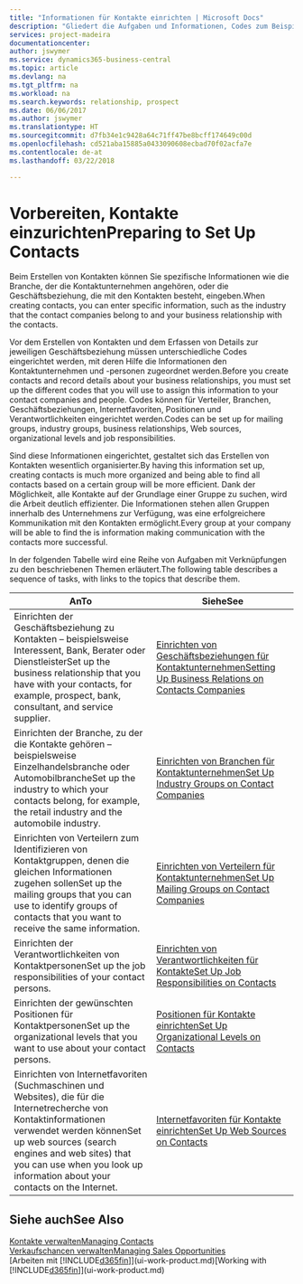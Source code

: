 ```yaml
---
title: "Informationen für Kontakte einrichten | Microsoft Docs"
description: "Gliedert die Aufgaben und Informationen, Codes zum Beispiel über Branchen und Geschäftsbeziehungen festzulegen, bevor Sie Kontakte erstellen."
services: project-madeira
documentationcenter: 
author: jswymer
ms.service: dynamics365-business-central
ms.topic: article
ms.devlang: na
ms.tgt_pltfrm: na
ms.workload: na
ms.search.keywords: relationship, prospect
ms.date: 06/06/2017
ms.author: jswymer
ms.translationtype: HT
ms.sourcegitcommit: d7fb34e1c9428a64c71ff47be8bcff174649c00d
ms.openlocfilehash: cd521aba15885a0433090608ecbad70f02acfa7e
ms.contentlocale: de-at
ms.lasthandoff: 03/22/2018

---
```

# <a name="preparing-to-set-up-contacts"></a><span data-ttu-id="9008c-103">Vorbereiten, Kontakte einzurichten</span><span class="sxs-lookup"><span data-stu-id="9008c-103">Preparing to Set Up Contacts</span></span>
<span data-ttu-id="9008c-104">Beim Erstellen von Kontakten können Sie spezifische Informationen wie die Branche, der die Kontaktunternehmen angehören, oder die Geschäftsbeziehung, die mit den Kontakten besteht, eingeben.</span><span class="sxs-lookup"><span data-stu-id="9008c-104">When creating contacts, you can enter specific information, such as the industry that the contact companies belong to and your business relationship with the contacts.</span></span>

<span data-ttu-id="9008c-105">Vor dem Erstellen von Kontakten und dem Erfassen von Details zur jeweiligen Geschäftsbeziehung müssen unterschiedliche Codes eingerichtet werden, mit deren Hilfe die Informationen den Kontaktunternehmen und -personen zugeordnet werden.</span><span class="sxs-lookup"><span data-stu-id="9008c-105">Before you create contacts and record details about your business relationships, you must set up the different codes that you will use to assign this information to your contact companies and people.</span></span> <span data-ttu-id="9008c-106">Codes können für Verteiler, Branchen, Geschäftsbeziehungen, Internetfavoriten, Positionen und Verantwortlichkeiten eingerichtet werden.</span><span class="sxs-lookup"><span data-stu-id="9008c-106">Codes can be set up for mailing groups, industry groups, business relationships, Web sources, organizational levels and job responsibilities.</span></span>

<span data-ttu-id="9008c-107">Sind diese Informationen eingerichtet, gestaltet sich das Erstellen von Kontakten wesentlich organisierter.</span><span class="sxs-lookup"><span data-stu-id="9008c-107">By having this information set up, creating contacts is much more organized and being able to find all contacts based on a certain group will be more efficient.</span></span> <span data-ttu-id="9008c-108">Dank der Möglichkeit, alle Kontakte auf der Grundlage einer Gruppe zu suchen, wird die Arbeit deutlich effizienter. Die Informationen stehen allen Gruppen innerhalb des Unternehmens zur Verfügung, was eine erfolgreichere Kommunikation mit den Kontakten ermöglicht.</span><span class="sxs-lookup"><span data-stu-id="9008c-108">Every group at your company will be able to find the is information making communication with the contacts more successful.</span></span>

<span data-ttu-id="9008c-109">In der folgenden Tabelle wird eine Reihe von Aufgaben mit Verknüpfungen zu den beschriebenen Themen erläutert.</span><span class="sxs-lookup"><span data-stu-id="9008c-109">The following table describes a sequence of tasks, with links to the topics that describe them.</span></span> 

| <span data-ttu-id="9008c-110">An</span><span class="sxs-lookup"><span data-stu-id="9008c-110">To</span></span> | <span data-ttu-id="9008c-111">Siehe</span><span class="sxs-lookup"><span data-stu-id="9008c-111">See</span></span> |
| --- | --- |
| <span data-ttu-id="9008c-112">Einrichten der Geschäftsbeziehung zu Kontakten – beispielsweise Interessent, Bank, Berater oder Dienstleister</span><span class="sxs-lookup"><span data-stu-id="9008c-112">Set up the business relationship that you have with your contacts, for example, prospect, bank, consultant, and service supplier.</span></span> |[<span data-ttu-id="9008c-113">Einrichten von Geschäftsbeziehungen für Kontaktunternehmen</span><span class="sxs-lookup"><span data-stu-id="9008c-113">Setting Up Business Relations on Contacts Companies</span></span>](marketing-business-relations.md) |
| <span data-ttu-id="9008c-114">Einrichten der Branche, zu der die Kontakte gehören – beispielsweise Einzelhandelsbranche oder Automobilbranche</span><span class="sxs-lookup"><span data-stu-id="9008c-114">Set up the industry to which your contacts belong, for example, the retail industry and the automobile industry.</span></span> |[<span data-ttu-id="9008c-115">Einrichten von Branchen für Kontaktunternehmen</span><span class="sxs-lookup"><span data-stu-id="9008c-115">Set Up Industry Groups on Contact Companies</span></span>](marketing-industry-groups.md) |
| <span data-ttu-id="9008c-116">Einrichten von Verteilern zum Identifizieren von Kontaktgruppen, denen die gleichen Informationen zugehen sollen</span><span class="sxs-lookup"><span data-stu-id="9008c-116">Set up the mailing groups that you can use to identify groups of contacts that you want to receive the same information.</span></span> |[<span data-ttu-id="9008c-117">Einrichten von Verteilern für Kontaktunternehmen</span><span class="sxs-lookup"><span data-stu-id="9008c-117">Set Up Mailing Groups on Contact Companies</span></span>](marketing-mailing-groups.md) |
| <span data-ttu-id="9008c-118">Einrichten der Verantwortlichkeiten von Kontaktpersonen</span><span class="sxs-lookup"><span data-stu-id="9008c-118">Set up the job responsibilities of your contact persons.</span></span> |[<span data-ttu-id="9008c-119">Einrichten von Verantwortlichkeiten für Kontakte</span><span class="sxs-lookup"><span data-stu-id="9008c-119">Set Up Job Responsibilities on Contacts</span></span>](marketing-job-responsibilities.md) |
| <span data-ttu-id="9008c-120">Einrichten der gewünschten Positionen für Kontaktpersonen</span><span class="sxs-lookup"><span data-stu-id="9008c-120">Set up the organizational levels that you want to use about your contact persons.</span></span> |[<span data-ttu-id="9008c-121">Positionen für Kontakte einrichten</span><span class="sxs-lookup"><span data-stu-id="9008c-121">Set Up Organizational Levels on Contacts</span></span>](marketing-organizational-levels.md) |
| <span data-ttu-id="9008c-122">Einrichten von Internetfavoriten (Suchmaschinen und Websites), die für die Internetrecherche von Kontaktinformationen verwendet werden können</span><span class="sxs-lookup"><span data-stu-id="9008c-122">Set up web sources (search engines and web sites) that you can use when you look up information about your contacts on the Internet.</span></span> |[<span data-ttu-id="9008c-123">Internetfavoriten für Kontakte einrichten</span><span class="sxs-lookup"><span data-stu-id="9008c-123">Set Up Web Sources on Contacts</span></span>](marketing-web-sources.md) |

## <a name="see-also"></a><span data-ttu-id="9008c-124">Siehe auch</span><span class="sxs-lookup"><span data-stu-id="9008c-124">See Also</span></span>
[<span data-ttu-id="9008c-125">Kontakte verwalten</span><span class="sxs-lookup"><span data-stu-id="9008c-125">Managing Contacts</span></span>](marketing-contacts.md)  
[<span data-ttu-id="9008c-126">Verkaufschancen verwalten</span><span class="sxs-lookup"><span data-stu-id="9008c-126">Managing Sales Opportunities</span></span>](marketing-manage-sales-opportunities.md)  
<span data-ttu-id="9008c-127">[Arbeiten mit [!INCLUDE[d365fin](includes/d365fin_md.md)]](ui-work-product.md)</span><span class="sxs-lookup"><span data-stu-id="9008c-127">[Working with [!INCLUDE[d365fin](includes/d365fin_md.md)]](ui-work-product.md)</span></span>

